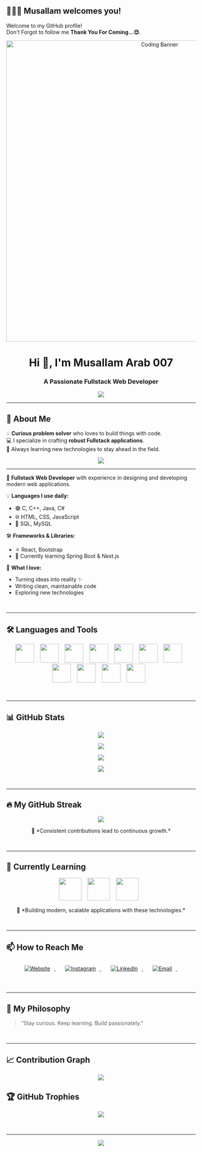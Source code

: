 
## 🌟🙋‍♂️ Musallam welcomes you!

Welcome to my GitHub profile!  
Don't Forgot to follow me **Thank You For Coming...😊**.

</div>

<p align="center">
  <img src="https://media.giphy.com/media/qgQUggAC3Pfv687qPC/giphy.gif" alt="Coding Banner" width="800" />
</p>
<!--
<p align="center">
  <img src="https://images.squarespace-cdn.com/content/v1/5769fc401b631bab1addb2ab/1541580611624-TE64QGKRJG8SWAIUS7NS/ke17ZwdGBToddI8pDm48kPoswlzjSVMM-SxOp7CV59BZw-zPPgdn4jUwVcJE1ZvWQUxwkmyExglNqGp0IvTJZamWLI2zvYWH8K3-s_4yszcp2ryTI0HqTOaaUohrI8PI6FXy8c9PWtBlqAVlUS5izpdcIXDZqDYvprRqZ29Pw0o/coding-freak.gif"/>
</p>
-->

<h1 align="center">Hi 👋, I'm Musallam Arab 007</h1>
<h3 align="center">A Passionate Fullstack Web Developer</h3>

<p align="center">
  <img src="https://readme-typing-svg.demolab.com?font=Fira+Code&weight=500&size=24&pause=1000&color=1F75FE&center=true&vCenter=true&width=435&lines=Code.+Create.+Innovate."/>
</p>


---
## 🚀 About Me

💡 **Curious problem solver** who loves to build things with code.  
💻 I specialize in crafting **robust Fullstack applications**.  
🎯 Always learning new technologies to stay ahead in the field.  

<p align="center">
  <img src="https://readme-typing-svg.demolab.com?font=Fira+Code&weight=500size=24&pause=1000&color=1F75FE&center=true&vCenter=true&width=435&lines=Hi+there!+I'm+Musallam+Arab;A+Passionate+Fullstack+Web+Developer;Lifelong+Learner+%F0%9F%92%AB;Always+Building+Something+New" />
</p>


---
🎯 **Fullstack Web Developer** with experience in designing and developing modern web applications.

💡 **Languages I use daily:**
- 🟢 C, C++, Java, C#
- 🌐 HTML, CSS, JavaScript
- 💾 SQL, MySQL

🛠 **Frameworks & Libraries:**
- ⚛️ React, Bootstrap
- 🚀 Currently learning Spring Boot & Next.js

🎨 **What I love:**
- Turning ideas into reality ✨
- Writing clean, maintainable code
- Exploring new technologies
<br>

---
## 🛠️ Languages and Tools

<p align="center">
  <!-- Programming Languages -->
  <img src="https://cdn.jsdelivr.net/gh/devicons/devicon/icons/html5/html5-original.svg" width="50" height="50"/>&nbsp;&nbsp;&nbsp;
  <img src="https://cdn.jsdelivr.net/gh/devicons/devicon/icons/css3/css3-original.svg" width="50" height="50"/>&nbsp;&nbsp;&nbsp;
  <img src="https://cdn.jsdelivr.net/gh/devicons/devicon/icons/javascript/javascript-original.svg" width="50" height="50"/>&nbsp;&nbsp;&nbsp;
  <img src="https://cdn.jsdelivr.net/gh/devicons/devicon/icons/react/react-original.svg" width="50" height="50"/>&nbsp;&nbsp;&nbsp;
  <img src="https://cdn.jsdelivr.net/gh/devicons/devicon/icons/java/java-original.svg" width="50" height="50"/>&nbsp;&nbsp;&nbsp;
  <img src="https://cdn.jsdelivr.net/gh/devicons/devicon/icons/csharp/csharp-original.svg" width="50" height="50"/>&nbsp;&nbsp;&nbsp;
  <img src="https://cdn.jsdelivr.net/gh/devicons/devicon/icons/c/c-original.svg" width="50" height="50"/>&nbsp;&nbsp;&nbsp;
  <img src="https://cdn.jsdelivr.net/gh/devicons/devicon/icons/cplusplus/cplusplus-original.svg" width="50" height="50"/>&nbsp;&nbsp;&nbsp;
  <!-- Web -->
  <img src="https://cdn.jsdelivr.net/gh/devicons/devicon/icons/bootstrap/bootstrap-original.svg" width="50" height="50"/>&nbsp;&nbsp;&nbsp;
  <!-- Databases -->
  <img src="https://cdn.jsdelivr.net/gh/devicons/devicon/icons/mysql/mysql-original.svg" width="50" height="50"/>&nbsp;&nbsp;&nbsp;
  <img src="https://cdn.jsdelivr.net/gh/devicons/devicon@latest/icons/azuresqldatabase/azuresqldatabase-original.svg" width="50" height="50" />&nbsp;&nbsp;&nbsp;
          
</p>
<br>

---
<!-- ## ✨ GitHub Stats

<p align="center">
  <img src="https://github-readme-stats.vercel.app/api?username=MusallamArab&show_icons=true&theme=react" height="180"/>
  <img src="https://github-readme-stats.vercel.app/api/top-langs/?username=MusallamArab&layout=compact&theme=react" height="180"/>
</p> -->

## 📊 GitHub Stats

<p align="center">
  <img src="https://github-readme-stats.vercel.app/api?username=MusallamArab007&show_icons=true&theme=react&hide_border=true" />
</p>

<p align="center">
  <img src="https://github-readme-stats.vercel.app/api/top-langs/?username=MusallamArab007&layout=compact&theme=react&hide_border=true" />
</p>

<p align="center">
  <img src="https://komarev.com/ghpvc/?username=MusallamArab007&label=Profile%20Views&color=0e75b6&style=flat" />
</p>

<p align="center">
  <img src="https://quotes-github-readme.vercel.app/api?type=horizontal&theme=tokyonight" />
</p>
<br>

---
<!-- ## 🔥 GitHub Streak

<p align="center">
  <img src="https://streak-stats.demolab.com/?user=MusallamArab007&theme=react" />
</p>
-->
## 🔥 My GitHub Streak

<p align="center">
  <img src="https://streak-stats.demolab.com/?user=MusallamArab007&theme=react&hide_border=true&date_format=M%20j%5B%2C%20Y%5D" />
</p>

<p align="center">
  🚀 *Consistent contributions lead to continuous growth.*
</p>
<br>


---
<!-- ## 🌱 Currently Learning

- 🔹 **Advanced React & Next.js**
- 🔹 **Cloud Deployment**
- 🔹 **Microservices Architecture**
-->
## 🌱 Currently Learning

<p align="center">
  <img src="https://cdn.jsdelivr.net/gh/devicons/devicon/icons/spring/spring-original.svg" width="60" height="60"/>&nbsp;&nbsp;&nbsp;
  <img src="https://cdn.jsdelivr.net/gh/devicons/devicon/icons/react/react-original.svg" width="60" height="60"/>&nbsp;&nbsp;&nbsp;
  <img src="https://cdn.jsdelivr.net/gh/devicons/devicon/icons/nextjs/nextjs-original.svg" width="60" height="60"/>&nbsp;&nbsp;&nbsp;
</p>

<p align="center">
  🚀 *Building modern, scalable applications with these technologies.*
</p>
<br>


---
<!-- ## 📫 Connect With Me

<p align="center">
  <a href="mailto:youremail@example.com">
    <img src="https://img.shields.io/badge/Email-D14836?style=for-the-badge&logo=gmail&logoColor=white" />
  </a>
  <a href="https://linkedin.com/in/yourprofile" target="_blank">
    <img src="https://img.shields.io/badge/LinkedIn-0A66C2?style=for-the-badge&logo=linkedin&logoColor=white" />
  </a>
  <a href="https://github.com/MusallamArab" target="_blank">
    <img src="https://img.shields.io/badge/GitHub-100000?style=for-the-badge&logo=github&logoColor=white" />
  </a>
</p>
-->
## 📫 How to Reach Me

<p align="center">
  <a href="https://musallam-portfolio.vercel.app/" target="_blank">
    <img src="https://img.icons8.com/color/48/000000/domain.png" alt="Website" title="Website" style="margin: 10px;" />
  </a>&nbsp;&nbsp;&nbsp;
  <a href="https://www.instagram.com/musallam_arab_23/#" target="_blank">
    <img src="https://img.icons8.com/color/48/000000/instagram-new--v1.png" alt="Instagram" title="Instagram" style="margin: 10px;" />
  </a>&nbsp;&nbsp;&nbsp;
  <a href="https://www.linkedin.com/in/musallam-arab-97a9b8248" target="_blank">
    <img src="https://img.icons8.com/color/48/000000/linkedin.png" alt="LinkedIn" title="LinkedIn" style="margin: 10px;" />
  </a>&nbsp;&nbsp;&nbsp;
  <a href="musallamarab22@gmail.com">
    <img src="https://img.icons8.com/color/48/000000/gmail--v1.png" alt="Email" title="Email Me" style="margin: 10px;" />
  </a>&nbsp;&nbsp;&nbsp;
</p>
<br>

---
## 🎯 My Philosophy

> “Stay curious. Keep learning. Build passionately.”
<br>

---
<!-- ## 🖼️ Contribution Graph

<p align="center">
  <img src="https://github-readme-activity-graph.vercel.app/graph?username=MusallamArab&theme=react-dark" />
</p>
-->
## 📈 Contribution Graph

<p align="center">
  <img src="https://github-readme-activity-graph.vercel.app/graph?username=MusallamArab007&theme=react-dark&hide_border=true" />
</p>

## 🏆 GitHub Trophies

<p align="center">
  <img src="https://github-profile-trophy.vercel.app/?username=MusallamArab007&theme=onestar&no-frame=true&no-bg=true&margin-w=4" />
</p>
<br>

---
<p align="center">
  <img src="https://capsule-render.vercel.app/api?type=waving&color=0:00BFFF,100:1E90FF&height=140&section=footer"/>
</p>
